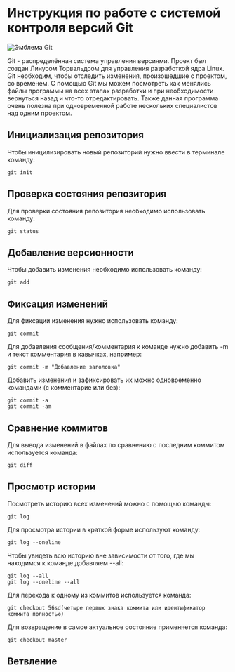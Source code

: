 # **Инструкция по работе с системой контроля версий Git**

![Эмблема Git]( git.jpeg ) 


Git - распределённая система управления версиями. Проект был создан Линусом Торвальдсом для управления разработкой ядра Linux. Git необходим, чтобы отследить изменения, произошедшие с проектом, со временем. С помощью Git мы можем посмотреть как менялись файлы программы на всех этапах разработки и при необходимости вернуться назад и что-то отредактировать. Также данная программа очень полезна при одновременной работе нескольких специалистов над одним проектом.

## Инициализация репозитория

Чтобы иницилизировать новый репозиторий нужно ввести в терминале команду:

    git init

## Проверка состояния репозитория

Для проверки состояния репозитория необходимо использовать команду:

    git status



## Добавление версионности

Чтобы добавить изменения необходимо использовать команду:

    git add



## Фиксация изменений

Для фиксации изменения нужно использовать команду:

    git commit

Для добавления сообщения/комментария к команде нужно добавить -m и текст комментария в кавычках, например:

    git commit -m "Добавление заголовка"

Добавить изменения и зафиксировать их можно одновременно командами (с комментарие или без):

    git commit -a
    git commit -am
    
## Сравнение коммитов

Для вывода изменений в файлах по сравнению с последним коммитом используется команда:

    git diff

## Просмотр истории

Посмотреть историю всех изменений можно с помощью команды:

    git log

Для просмотра истории в краткой форме используют команду:

    git log --oneline

Чтобы увидеть всю историю вне зависимости от того, где мы находимся к команде добавляем --all:

    git log --all
    git log --oneline --all

Для перехода к одному из коммитов используется команда:

    git checkout 56sd(четыре первых знака коммита или идентификатор коммита полностью)

Для возвращение в самое актуальное состояние применяется команда:

    git checkout master

    
## Ветвление



    

